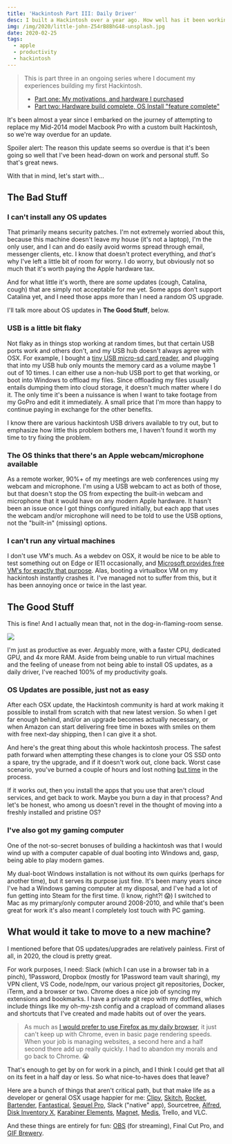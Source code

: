 ```yaml
---
title: 'Hackintosh Part III: Daily Driver'
desc: I built a Hackintosh over a year ago. How well has it been working for me? What's the good, the bad, and the ugly?
img: /img/2020/little-john-Z54rB8BhG48-unsplash.jpg
date: 2020-02-25
tags:
  - apple
  - productivity
  - hackintosh
---
```


> This is part three in an ongoing series where I document my experiences building my first Hackintosh.
>
> - [Part one: My motivations, and hardware I purchased](/blog/2019/building-a-hackintosh-2019/)
> - [Part two: Hardware build complete, OS Install "feature complete"](/blog/2019/building-a-hackintosh-2019/)

It's been almost a year since I embarked on the journey of attempting to replace my Mid-2014 model Macbook Pro with a custom built Hackintosh, so we're way overdue for an update.

Spoiler alert: The reason this update seems so overdue is that it's been going so well that I've been head-down on work and personal stuff. So that's great news.

With that in mind, let's start with...

## The Bad Stuff

### I can't install any OS updates

That primarily means security patches. I'm not extremely worried about this, because this machine doesn't leave my house (it's not a laptop), I'm the only user, and I can and do easily avoid worms spread through email, messenger clients, etc. I know that doesn't protect everything, and _that's_ why I've left a little bit of room for worry. I do worry, but obviously not so much that it's worth paying the Apple hardware tax.

And for what little it's worth, there are _some_ updates (cough, Catalina, cough) that are simply not acceptable for me yet. Some apps don't support Catalina yet, and I need those apps more than I need a random OS upgrade.

I'll talk more about OS updates in **The Good Stuff**, below.

### USB is a little bit flaky

Not flaky as in things stop working at random times, but that certain USB ports work and others don't, and my USB hub doesn't always agree with OSX. For example, I bought a [tiny USB micro-sd card reader](https://amzn.to/3a4RwQB), and plugging that into my USB hub only mounts the memory card as a volume maybe 1 out of 10 times. I can either use a non-hub USB port to get that working, or boot into Windows to offload my files. Since offloading my files usually entails dumping them into cloud storage, it doesn't much matter where I do it. The only time it's been a nuissance is when I want to take footage from my GoPro and edit it immediately. A small price that I'm more than happy to continue paying in exchange for the other benefits.

I know there are various hackintosh USB drivers available to try out, but to emphasize how little this problem bothers me, I haven't found it worth my time to try fixing the problem.

### The OS thinks that there's an Apple webcam/microphone available

As a remote worker, 90%+ of my meetings are web conferences using my webcam and microphone. I'm using a USB webcam to act as both of those, but that doesn't stop the OS from expecting the built-in webcam and microphone that it would have on any modern Apple hardware. It hasn't been an issue once I got things configured initially, but each app that uses the webcam and/or microphone will need to be told to use the USB options, not the "built-in" (missing) options.

### I can't run any virtual machines

I don't use VM's much. As a webdev on OSX, it would be nice to be able to test something out on Edge or IE11 occasionally, and [Microsoft provides free VM's for exactly that purpose](https://developer.microsoft.com/en-us/microsoft-edge/tools/vms/). Alas, booting a virtualbox VM on my hackintosh instantly crashes it. I've managed not to suffer from this, but it has been annoying once or twice in the last year.

## The Good Stuff

This is fine! And I actually mean that, not in the dog-in-flaming-room sense.

![](./images/this-is-fine.jpg)

I'm just as productive as ever. Arguably more, with a faster CPU, dedicated GPU, and 4x more RAM. Aside from being unable to run virtual machines and the feeling of unease from not being able to install OS updates, as a daily driver, I've reached 100% of my productivity goals.

### OS Updates are possible, just not as easy

After each OSX update, the Hackintosh community is hard at work making it possible to install from scratch with that new latest version. So when I get far enough behind, and/or an upgrade becomes actually necessary, or when Amazon can start delivering free time in boxes with smiles on them with free next-day shipping, then I can give it a shot.

And here's the great thing about this whole hackintosh process. The safest path forward when attempting these changes is to clone your OS SSD onto a spare, try the upgrade, and if it doesn't work out, clone back. Worst case scenario, you've burned a couple of hours and lost nothing [but time](/blog/2020/time-is-all-you-have/) in the process.

If it works out, then you install the apps that you use that aren't cloud services, and get back to work. Maybe you burn a day in that process? And let's be honest, who among us doesn't revel in the thought of moving into a freshly installed and pristine OS?

### I've also got my gaming computer

One of the not-so-secret bonuses of building a hackintosh was that I would wind up with a computer capable of dual booting into Windows and, gasp, being able to play modern games.

My dual-boot Windows installation is not without its own quirks (perhaps for another time), but it serves its purpose just fine. It's been many years since I've had a Windows gaming computer at my disposal, and I've had a lot of fun getting into Steam for the first time. (I know, right?! 😱) I switched to Mac as my primary/only computer around 2008-2010, and while that's been great for work it's also meant I completely lost touch with PC gaming.

## What would it take to move to a new machine?

I mentioned before that OS updates/upgrades are relatively painless. First of all, in 2020, the cloud is pretty great.

For work purposes, I need: Slack (which I can use in a browser tab in a pinch), 1Password, Dropbox (mostly for 1Password team vault sharing), my VPN client, VS Code, node/npm, our various project git repositories, Docker, iTerm, and a browser or two. Chrome does a nice job of syncing my extensions and bookmarks. I have a private git repo with my dotfiles, which include things like my oh-my-zsh config and a crapload of command aliases and shortcuts that I've created and made habits out of over the years.

> As much as [I would prefer to use Firefox as my daily browser](/blog/2019/making-firefox-usable-on-osx/), it just can't keep up with Chrome, even in basic page rendering speeds. When your job is managing websites, a second here and a half second there add up really quickly. I had to abandon my morals and go back to Chrome. 😭

That's enough to get by on for work in a pinch, and I think I could get that all on its feet in a half day or less. So what nice-to-haves does that leave?

Here are a bunch of things that aren't critical path, but that make life as a developer or general OSX usage happier for me: [Clipy](https://github.com/Clipy/Clipy#readme), [Skitch](https://evernote.com/products/skitch), [Rocket](https://matthewpalmer.net/rocket/), [Bartender](https://www.macbartender.com/), [Fantastical](https://flexibits.com/fantastical), [Sequel Pro](https://sequelpro.com/), Slack ("native" app), Sourcetree, [Alfred](https://www.alfredapp.com/), [Disk Inventory X](http://www.derlien.com/), [Karabiner Elements](https://pqrs.org/osx/karabiner/), [Magnet](https://magnet.crowdcafe.com/), [Medis](http://getmedis.com/), Trello, and VLC.

And these things are entirely for fun: [OBS](https://obsproject.com/) (for streaming), Final Cut Pro, and [GIF Brewery](https://apps.apple.com/us/app/gif-brewery-3-by-gfycat/id1081413713).

